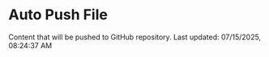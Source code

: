 # Auto Push File

Content that will be pushed to GitHub repository.
Last updated: 07/15/2025, 08:24:37 AM